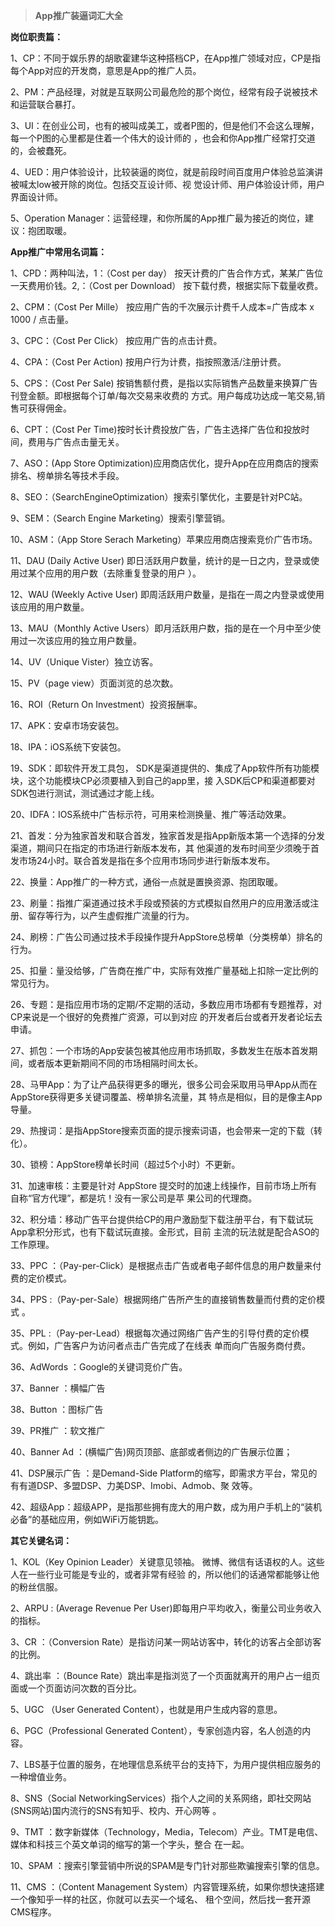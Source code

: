 > **App推广装逼词汇大全**



**岗位职责篇：**



1、CP：不同于娱乐界的胡歌霍建华这种搭档CP，在App推广领域对应，CP是指每个App对应的开发商，意思是App的推广人员。

2、PM：产品经理，对就是互联网公司最危险的那个岗位，经常有段子说被技术和运营联合暴打。

3、UI：在创业公司，也有的被叫成美工，或者P图的，但是他们不会这么理解，每一个P图的心里都是住着一个伟大的设计师的 ，也会和你App推广经常打交道的，会被蠢死。

4、UED：用户体验设计，比较装逼的岗位，就是前段时间百度用户体验总监演讲被喊太low被开除的岗位。包括交互设计师、视 觉设计师、用户体验设计师，用户界面设计师。

5、Operation Manager：运营经理，和你所属的App推广最为接近的岗位，建议：抱团取暖。



**App推广中常用名词篇：**



1、CPD：两种叫法，1：（Cost per day） 按天计费的广告合作方式，某某广告位一天费用价钱。2,：（Cost per Download） 按下载付费，根据实际下载量收费。

2、CPM：（Cost Per Mille） 按应用广告的千次展示计费千人成本=广告成本 x 1000 / 点击量。

3、CPC：（Cost Per Click） 按应用广告的点击计费。

4、CPA：（Cost Per Action) 按用户行为计费，指按照激活/注册计费。

5、CPS：（Cost Per Sale) 按销售额付费，是指以实际销售产品数量来换算广告刊登金额。即根据每个订单/每次交易来收费的 方式。用户每成功达成一笔交易,销售可获得佣金。

6、CPT：（Cost Per Time)按时长计费投放广告，广告主选择广告位和投放时间，费用与广告点击量无关。

7、ASO：(App Store Optimization)应用商店优化，提升App在应用商店的搜索排名、榜单排名等技术手段。

8、SEO：（SearchEngineOptimization）搜索引擎优化，主要是针对PC站。

9、SEM：（Search Engine Marketing）搜索引擎营销。

10、ASM：（App Store Serach Marketing）苹果应用商店搜索竞价广告市场。

11、DAU (Daily Active User) 即日活跃用户数量，统计的是一日之内，登录或使用过某个应用的用户数（去除重复登录的用户 ）。

12、WAU (Weekly Active User) 即周活跃用户数量，是指在一周之内登录或使用该应用的用户数量。

13、MAU（Monthly Active Users）即月活跃用户数，指的是在一个月中至少使用过一次该应用的独立用户数量。

14、UV（Unique Vister）独立访客。

15、PV（page view）页面浏览的总次数。

16、ROI（Return On Investment）投资报酬率。

17、APK：安卓市场安装包。

18、IPA：iOS系统下安装包。

19、SDK：即软件开发工具包， SDK是渠道提供的、集成了App软件所有功能模块，这个功能模块CP必须要植入到自己的app里，接 入SDK后CP和渠道都要对SDK包进行测试，测试通过才能上线。

20、IDFA：IOS系统中广告标示符，可用来检测换量、推广等活动效果。

21、首发：分为独家首发和联合首发，独家首发是指App新版本第一个选择的分发渠道，期间只在指定的市场进行新版本发布，其 他渠道的发布时间至少须晚于首发市场24小时。联合首发是指在多个应用市场同步进行新版本发布。

22、换量：App推广的一种方式，通俗一点就是置换资源、抱团取暖。

23、刷量：指推广渠道通过技术手段或预装的方式模拟自然用户的应用激活或注册、留存等行为，以产生虚假推广流量的行为。

24、刷榜：广告公司通过技术手段操作提升AppStore总榜单（分类榜单）排名的行为。

25、扣量：量没给够，广告商在推广中，实际有效推广量基础上扣除一定比例的常见行为。

26、专题：是指应用市场的定期/不定期的活动，多数应用市场都有专题推荐，对CP来说是一个很好的免费推广资源，可以到对应 的开发者后台或者开发者论坛去申请。

27、抓包：一个市场的App安装包被其他应用市场抓取，多数发生在版本首发期间，或者版本更新期间不同的市场相隔时间太长。

28、马甲App：为了让产品获得更多的曝光，很多公司会采取用马甲App从而在AppStore获得更多关键词覆盖、榜单排名流量，其 特点是相似，目的是像主App导量。

29、热搜词：是指AppStore搜索页面的提示搜索词语，也会带来一定的下载（转化）。

30、锁榜：AppStore榜单长时间（超过5个小时）不更新。

31、加速审核：主要是针对 AppStore 提交时的加速上线操作，目前市场上所有自称“官方代理”，都是坑！没有一家公司是苹 果公司的代理商。

32、积分墙：移动广告平台提供给CP的用户激励型下载注册平台，有下载试玩App拿积分形式，也有下载试玩直接。金形式，目前 主流的玩法就是配合ASO的工作原理。

33、PPC ：（Pay-per-Click）是根据点击广告或者电子邮件信息的用户数量来付费的定价模式。

34、PPS :（Pay-per-Sale）根据网络广告所产生的直接销售数量而付费的定价模式 。

35、PPL :（Pay-per-Lead）根据每次通过网络广告产生的引导付费的定价模式。例如，广告客户为访问者点击广告完成了在线表 单而向广告服务商付费。

36、AdWords ：Google的关键词竞价广告。

37、Banner ：横幅广告

38、Button ：图标广告

39、PR推广 ：软文推广

40、Banner Ad ：(横幅广告)网页顶部、底部或者侧边的广告展示位置；

41、DSP展示广告 ：是Demand-Side Platform的缩写，即需求方平台，常见的有有道DSP、多盟DSP、力美DSP、Imobi、Admob、聚 效等。

42、超级App：超级APP，是指那些拥有庞大的用户数，成为用户手机上的“装机必备”的基础应用，例如WiFi万能钥匙。



**其它关键名词：**



1、KOL（Key Opinion Leader）关键意见领袖。 微博、微信有话语权的人。这些人在一些行业可能是专业的，或者非常有经验 的，所以他们的话通常都能够让他的粉丝信服。

2、ARPU : (Average Revenue Per User)即每用户平均收入，衡量公司业务收入的指标。

3、CR ：（Conversion Rate）是指访问某一网站访客中，转化的访客占全部访客的比例。

4、跳出率 ：（Bounce Rate）跳出率是指浏览了一个页面就离开的用户占一组页面或一个页面访问次数的百分比。

5、UGC （User Generated Content），也就是用户生成内容的意思。

6、PGC（Professional Generated Content），专家创造内容，名人创造的内容。

7、LBS基于位置的服务，在地理信息系统平台的支持下，为用户提供相应服务的一种增值业务。

8、SNS（Social NetworkingServices）指个人之间的关系网络，即社交网站(SNS网站)国内流行的SNS有知乎、校内、开心网等 。

9、TMT ：数字新媒体（Technology，Media，Telecom）产业。TMT是电信、媒体和科技三个英文单词的缩写的第一个字头，整合 在一起。

10、SPAM ：搜索引擎营销中所说的SPAM是专门针对那些欺骗搜索引擎的信息。

11、CMS ：（Content Management System）内容管理系统，如果你想快速搭建一个像知乎一样的社区，你就可以去买一个域名、 租个空间，然后找一套开源CMS程序。
